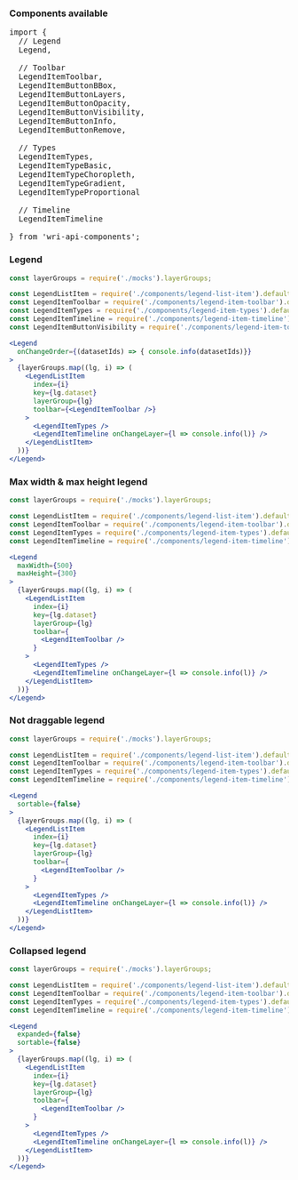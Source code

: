 ### Components available
<pre>
import {
  // Legend
  Legend,

  // Toolbar
  LegendItemToolbar,
  LegendItemButtonBBox,
  LegendItemButtonLayers,
  LegendItemButtonOpacity,
  LegendItemButtonVisibility,
  LegendItemButtonInfo,
  LegendItemButtonRemove,

  // Types
  LegendItemTypes,
  LegendItemTypeBasic,
  LegendItemTypeChoropleth,
  LegendItemTypeGradient,
  LegendItemTypeProportional

  // Timeline
  LegendItemTimeline

} from 'wri-api-components';
</pre>

### Legend
```jsx
const layerGroups = require('./mocks').layerGroups;

const LegendListItem = require('./components/legend-list-item').default;
const LegendItemToolbar = require('./components/legend-item-toolbar').default;
const LegendItemTypes = require('./components/legend-item-types').default;
const LegendItemTimeline = require('./components/legend-item-timeline').default;
const LegendItemButtonVisibility = require('./components/legend-item-toolbar/legend-item-button-visibility').default;

<Legend
  onChangeOrder={(datasetIds) => { console.info(datasetIds)}}
>
  {layerGroups.map((lg, i) => (
    <LegendListItem
      index={i}
      key={lg.dataset}
      layerGroup={lg}
      toolbar={<LegendItemToolbar />}
    >
      <LegendItemTypes />
      <LegendItemTimeline onChangeLayer={l => console.info(l)} />
    </LegendListItem>
  ))}
</Legend>
```

### Max width & max height legend
```jsx
const layerGroups = require('./mocks').layerGroups;

const LegendListItem = require('./components/legend-list-item').default;
const LegendItemToolbar = require('./components/legend-item-toolbar').default;
const LegendItemTypes = require('./components/legend-item-types').default;
const LegendItemTimeline = require('./components/legend-item-timeline').default;

<Legend
  maxWidth={500}
  maxHeight={300}
>
  {layerGroups.map((lg, i) => (
    <LegendListItem
      index={i}
      key={lg.dataset}
      layerGroup={lg}
      toolbar={
        <LegendItemToolbar />
      }
    >
      <LegendItemTypes />
      <LegendItemTimeline onChangeLayer={l => console.info(l)} />
    </LegendListItem>
  ))}
</Legend>
```


### Not draggable legend
```jsx
const layerGroups = require('./mocks').layerGroups;

const LegendListItem = require('./components/legend-list-item').default;
const LegendItemToolbar = require('./components/legend-item-toolbar').default;
const LegendItemTypes = require('./components/legend-item-types').default;
const LegendItemTimeline = require('./components/legend-item-timeline').default;

<Legend
  sortable={false}
>
  {layerGroups.map((lg, i) => (
    <LegendListItem
      index={i}
      key={lg.dataset}
      layerGroup={lg}
      toolbar={
        <LegendItemToolbar />
      }
    >
      <LegendItemTypes />
      <LegendItemTimeline onChangeLayer={l => console.info(l)} />
    </LegendListItem>
  ))}
</Legend>
```

### Collapsed legend
```jsx
const layerGroups = require('./mocks').layerGroups;

const LegendListItem = require('./components/legend-list-item').default;
const LegendItemToolbar = require('./components/legend-item-toolbar').default;
const LegendItemTypes = require('./components/legend-item-types').default;
const LegendItemTimeline = require('./components/legend-item-timeline').default;

<Legend
  expanded={false}
  sortable={false}
>
  {layerGroups.map((lg, i) => (
    <LegendListItem
      index={i}
      key={lg.dataset}
      layerGroup={lg}
      toolbar={
        <LegendItemToolbar />
      }
    >
      <LegendItemTypes />
      <LegendItemTimeline onChangeLayer={l => console.info(l)} />
    </LegendListItem>
  ))}
</Legend>
```

